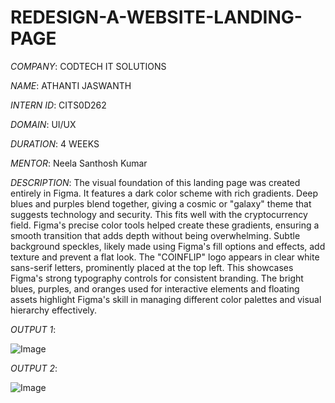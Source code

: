 # REDESIGN-A-WEBSITE-LANDING-PAGE

*COMPANY*: CODTECH IT SOLUTIONS

*NAME*: ATHANTI JASWANTH

*INTERN ID*: CITS0D262

*DOMAIN*: UI/UX

*DURATION*: 4 WEEKS

*MENTOR*: Neela Santhosh Kumar

*DESCRIPTION*: The visual foundation of this landing page was created entirely in Figma. It features a dark color scheme with rich gradients. Deep blues and purples blend together, giving a cosmic or "galaxy" theme that suggests technology and security. This fits well with the cryptocurrency field. Figma's precise color tools helped create these gradients, ensuring a smooth transition that adds depth without being overwhelming. Subtle background speckles, likely made using Figma's fill options and effects, add texture and prevent a flat look. The "COINFLIP" logo appears in clear white sans-serif letters, prominently placed at the top left. This showcases Figma's strong typography controls for consistent branding. The bright blues, purples, and oranges used for interactive elements and floating assets highlight Figma's skill in managing different color palettes and visual hierarchy effectively.

*OUTPUT 1*:

![Image](https://github.com/user-attachments/assets/39e4e3d2-dc71-4727-8fc8-d9bac7461286)

*OUTPUT 2*:

![Image](https://github.com/user-attachments/assets/b67fd40e-7a67-4567-b1bc-370c6abbc083)
